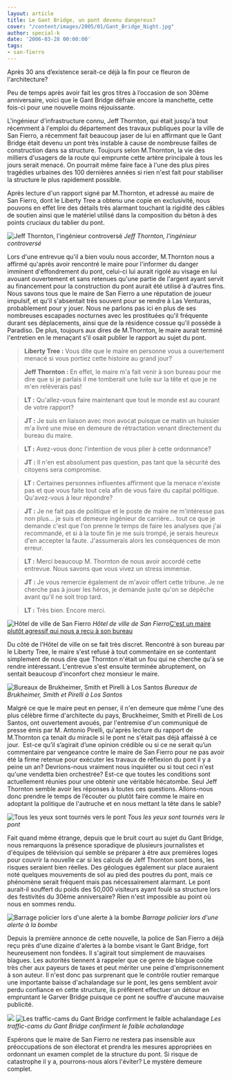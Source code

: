 ```yaml
---
layout: article
title: Le Gant Bridge, un pont devenu dangereux?
cover: "/content/images/2005/01/Gant_Bridge_Night.jpg"
author: special-k
date: '2006-03-28 00:00:00'
tags:
- san-fierro
---
```


Après 30 ans d’existence serait-ce déjà la fin pour ce fleuron de l'architecture?

Peu de temps après avoir fait les gros titres à l’occasion de son 30ème anniversaire, voici que le Gant Bridge défraie encore la manchette, cette fois-ci pour une nouvelle moins réjouissante.

L'ingénieur d'infrastructure connu, Jeff Thornton, qui était jusqu'à tout récemment à l'emploi du département des travaux publiques pour la ville de San Fierro, a récemment fait beaucoup jaser de lui en affirmant que le Gant Bridge était devenu un pont très instable à cause de nombreuse failles de construction dans sa structure. Toujours selon M.Thornton, la vie des milliers d'usagers de la route qui emprunte cette artère principale à tous les jours serait menacé. On pourrait même faire face à l'une des plus pires tragédies urbaines des 100 dernières années si rien n'est fait pour stabiliser la structure le plus rapidement possible.

Après lecture d'un rapport signé par M.Thornton, et adressé au maire de San Fierro, dont le Liberty Tree a obtenu une copie en exclusivité, nous pouvons en effet lire des détails très alarmant touchant la rigidité des câbles de soutien ainsi que le matériel utilisé dans la composition du béton à des points cruciaux du tablier du pont.

![Jeff Thornton, l'ingénieur controversé](/content/images/2005/01/Thornton.jpg)
_Jeff Thornton, l'ingénieur controversé_

Lors d'une entrevue qu'il a bien voulu nous accorder, M.Thornton nous a affirmé qu'après avoir rencontré le maire pour l'informer du danger imminent d'effondrement du pont, celui-ci lui aurait rigolé au visage en lui avouant ouvertement et sans retenues qu'une partie de l'argent ayant servit au financement pour la construction du pont aurait été utilisé à d'autres fins. Nous savons tous que le maire de San Fierro a une réputation de joueur impulsif, et qu'il s'absentait très souvent pour se rendre à Las Venturas, probablement pour y jouer. Nous ne parlons pas ici en plus de ses nombreuses escapades nocturnes avec les prostituées qu'il fréquente durant ses déplacements, ainsi que de la résidence cossue qu'il possède à Paradiso. De plus, toujours aux dires de M.Thornton, le maire aurait terminé l'entretien en le menaçant s'il osait publier le rapport au sujet du pont.

> **Liberty Tree :** Vous dite que le maire en personne vous a ouvertement menacé si vous portiez cette histoire au grand jour?

> **Jeff Thornton :** En effet, le maire m'a fait venir à son bureau pour me dire que si je parlais il me tomberait une tuile sur la tête et que je ne m'en relèverais pas!

> **LT :** Qu'allez-vous faire maintenant que tout le monde est au courant de votre rapport?

> **JT :** Je suis en liaison avec mon avocat puisque ce matin un huissier m'a livré une mise en demeure de rétractation venant directement du bureau du maire.

> **LT :** Avez-vous donc l'intention de vous plier à cette ordonnance?

> **JT :** Il n'en est absolument pas question, pas tant que la sécurité des citoyens sera compromise.

> **LT :** Certaines personnes influentes affirment que la menace n'existe pas et que vous faite tout cela afin de vous faire du capital politique. Qu'avez-vous à leur répondre?

> **JT :** Je ne fait pas de politique et le poste de maire ne m'intéresse pas non plus... je suis et demeure ingénieur de carrière... tout ce que je demande c'est que l'on prenne le temps de faire les analyses que j'ai recommandé, et si à la toute fin je me suis trompé, je serais heureux d'en accepter la faute. J'assumerais alors les conséquences de mon erreur.

> **LT :** Merci beaucoup M. Thornton de nous avoir accordé cette entrevue. Nous savons que vous vivez un stress immense.

> **JT :** Je vous remercie également de m'avoir offert cette tribune. Je ne cherche pas à jouer les héros, je demande juste qu'on se dépêche avant qu'il ne soit trop tard.

> **LT :** Très bien. Encore merci.

![Hôtel de ville de San Fierro](/content/images/2005/01/SF_City_Hall.jpg)
_Hôtel de ville de San Fierro_[C'est un maire plutôt agressif qui nous a reçu à son bureau](/content/images/2005/01/SF_maire.jpg)

Du côté de l'Hôtel de ville on se fait très discret. Rencontré à son bureau par le Liberty Tree, le maire s'est refusé à tout commentaire en se contentant simplement de nous dire que Thornton n'était un fou qui ne cherche qu'à se rendre intéressant. L'entrevue s'est ensuite terminée abruptement, on sentait beaucoup d'inconfort chez monsieur le maire.

![Bureaux de Brukheimer, Smith et Pirelli à Los Santos](/content/images/2005/01/Los_Santos_Bureau_Architectes.jpg)
_Bureaux de Brukheimer, Smith et Pirelli à Los Santos_

Malgré ce que le maire peut en penser, il n'en demeure que même l'une des plus célèbre firme d'architecte du pays, Bruckheimer, Smith et Pirelli de Los Santos, ont ouvertement avoués, par l'entremise d'un communiqué de presse émis par M. Antonio Pirelli, qu'après lecture du rapport de M.Thornton ça tenait du miracle si le pont ne s'était pas déjà affaissé à ce jour.&nbsp; Est-ce qu’il s’agirait d’une opinion crédible ou si ce ne serait qu’un commentaire par vengeance contre le maire de San Fierro pour ne pas avoir été la firme retenue pour exécuter les travaux de réflexion du pont il y a peine un an? Devrions-nous vraiment nous inquiéter ou si tout ceci n'est qu'une vendetta bien orchestrée? Est-ce que toutes les conditions sont actuellement réunies pour une obtenir une véritable hécatombe. Seul Jeff Thornton semble avoir les réponses à toutes ces questions. Allons-nous donc prendre le temps de l’écouter ou plutôt faire comme le maire en adoptant la politique de l'autruche et en nous mettant la tête dans le sable?

![Tous les yeux sont tournés vers le pont](/content/images/2005/01/Gant_Bridge_News_Helico.jpg)
_Tous les yeux sont tournés vers le pont_

Fait quand même étrange, depuis que le bruit court au sujet du Gant Bridge, nous remarquons la présence sporadique de plusieurs journalistes et d'équipes de télévision qui semble se préparer à être aux premières loges pour couvrir la nouvelle car si les calculs de Jeff Thornton sont bons, les risques seraient bien réelles. Des géologues également sur place auraient noté quelques mouvements de sol au pied des poutres du pont, mais ce phénomène serait fréquent mais pas nécessairement alarmant. Le pont aurait-il souffert du poids des 50,000 visiteurs ayant foulé sa structure lors des festivités du 30ème anniversaire? Rien n'est impossible au point où nous en sommes rendu.

![Barrage policier lors d'une alerte à la bombe](/content/images/2005/01/Gant_Bridge_barage_policier.jpg)
_Barrage policier lors d'une alerte à la bombe_

Depuis la première annonce de cette nouvelle, la police de San Fierro a déjà reçu près d'une dizaine d'alertes à la bombe visant le Gant Bridge, fort heureusement non fondées. Il s'agirait tout simplement de mauvaises blagues. Les autorités tiennent à rappeler que ce genre de blague coûte très cher aux payeurs de taxes et peut mériter une peine d'emprisonnement à son auteur. Il n'est donc pas surprenant que le contrôle routier remarque une importante baisse d'achalandage sur le pont, les gens semblent avoir perdu confiance en cette structure, ils préfèrent effectuer un détour en empruntant le Garver Bridge puisque ce pont ne souffre d'aucune mauvaise publicité.

![](/content/images/2005/01/Gant_Bridge_Traffic_Cam2.jpg)
![Les traffic-cams du Gant Bridge confirment le faible achalandage](/content/images/2005/01/Gant_Bridge_Traffic_Cam1.jpg)
_Les traffic-cams du Gant Bridge confirment le faible achalandage_

Espérons que le maire de San Fierro ne restera pas insensible aux préoccupations de son électorat et prendra les mesures appropriées en ordonnant un examen complet de la structure du pont. Si risque de catastrophe il y a, pourrons-nous alors l'éviter? Le mystère demeure complet.